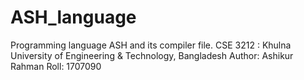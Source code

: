 # ASH_language
Programming language ASH and its compiler file.
CSE 3212 : Khulna University of Engineering & Technology, Bangladesh
Author: Ashikur Rahman
Roll: 1707090
